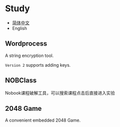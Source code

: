 # Study
- [简体中文](./README_zh.md)
- English
## Wordprocess
A string encryption tool.

`Version 2` supports adding keys.

## NOBClass
Nobook课程破解工具，可以搜索课程点击后直接进入实验

## 2048 Game
A convenient embedded 2048 Game.